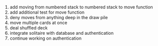 1. add moving from numbered stack to numbered stack to move function
1. add additional test for move function
1. deny moves from anything deep in the draw pile
1. move multiple cards at once
1. deal shuffled deck
1. integrate solitaire with database and authentication
1. continue working on authentication
